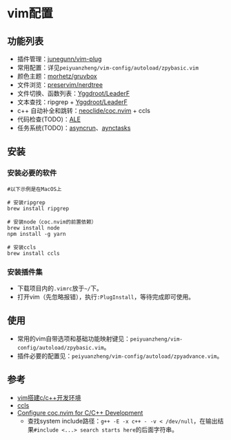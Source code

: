 # vim配置

## 功能列表

- 插件管理：[junegunn/vim-plug](https://github.com/junegunn/vim-plug)
- 常用配置：详见`peiyuanzheng/vim-config/autoload/zpybasic.vim`
- 颜色主题：[morhetz/gruvbox](https://github.com/morhetz/gruvbox)
- 文件浏览：[preservim/nerdtree](https://github.com/preservim/nerdtree)
- 文件切换、函数列表：[Yggdroot/LeaderF](https://github.com/Yggdroot/LeaderF)
- 文本查找：ripgrep + [Yggdroot/LeaderF](https://github.com/Yggdroot/LeaderF)
- c++ 自动补全和跳转：[neoclide/coc.nvim](https://github.com/neoclide/coc.nvim) + ccls
- 代码检查(TODO)：[ALE](https://github.com/dense-analysis/ale)
- 任务系统(TODO)：[asyncrun](https://github.com/skywind3000/asyncrun.vim)、[aynctasks](https://github.com/skywind3000/asynctasks.vim)


## 安装

### 安装必要的软件

``` shell
#以下示例是在MacOS上

# 安装ripgrep
brew install ripgrep

# 安装node（coc.nvim的前置依赖）
brew install node
npm install -g yarn

# 安装ccls
brew install ccls
```

### 安装插件集

* 下载项目内的`.vimrc`放于`~/`下。
* 打开vim（先忽略报错），执行`:PlugInstall`，等待完成即可使用。


## 使用

* 常用的vim自带选项和基础功能映射键见：`peiyuanzheng/vim-config/autoload/zpybasic.vim`。
* 插件必要的配置见：`peiyuanzheng/vim-config/autoload/zpyadvance.vim`。


## 参考

* [vim搭建c/c++开发环境](https://www.zhihu.com/question/47691414/answer/373700711)
* [ccls](https://github.com/MaskRay/ccls)
* [Configure coc.nvim for C/C++ Development](https://ianding.io/2019/07/29/configure-coc-nvim-for-c-c++-development/)
  * 查找system include路径：`g++ -E -x c++ - -v < /dev/null`，在输出结果`#include <...> search starts here`的后面字符串。
